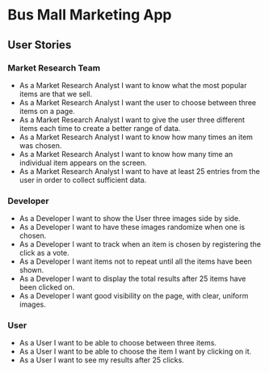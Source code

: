 # Bus Mall Marketing App

## User Stories

### Market Research Team

* As a Market Research Analyst I want to know what the most popular items are that we sell.
* As a Market Research Analyst I want the user to choose between three items on a page.
* As a Market Research Analyst I want to give the user three different items each time to create a better range of data.
* As a Market Research Analyst I want to know how many times an item was chosen.
* As a Market Research Analyst I want to know how many time an individual item appears on the screen.
* As a Market Research Analyst I want to have at least 25 entries from the user in order to collect sufficient data.

### Developer

* As a Developer I want to show the User three images side by side.
* As a Developer I want to have these images randomize when one is chosen.
* As a Developer I want to track when an item is chosen by registering the click as a vote.
* As a Developer I want items not to repeat until all the items have been shown.
* As a Developer I want to display the total results after 25 items have been clicked on.
* As a Developer I want good visibility on the page, with clear, uniform images.

### User

* As a User I want to be able to choose between three items.
* As a User I want to be able to choose the item I want by clicking on it.
* As a User I want to see my results after 25 clicks.
